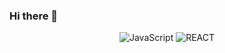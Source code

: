 ### Hi there 👋

<div align=center>

  ![JavaScript](https://img.shields.io/badge/JavaScript-FFFF00.svg?&style=for-the-badge&logo=JavaScript&logoColor=000000)
  ![REACT](https://img.shields.io/badge/React-3178C6.svg?&style=for-the-badge&logo=React&logoColor=FFFFFF)
</div>
